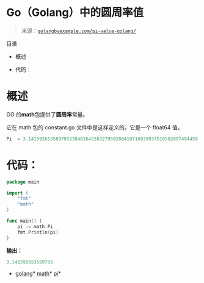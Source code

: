 <!--yml

分类：未分类

日期：2024-10-13 06:15:01

-->

# Go（Golang）中的圆周率值

> 来源：[`golangbyexample.com/pi-value-golang/`](https://golangbyexample.com/pi-value-golang/)

目录

+   概述

+   代码：

# **概述**

GO 的**math**包提供了**圆周率**常量。

它在 math 包的 constant.go 文件中是这样定义的。它是一个 float64 值。

```go
Pi  = 3.14159265358979323846264338327950288419716939937510582097494459
```

# **代码：**

```go
package main

import (
	"fmt"
	"math"
)

func main() {
	pi := math.Pi
	fmt.Println(pi)
} 
```

**输出：**

```go
3.141592653589793
```

+   [golang](https://golangbyexample.com/tag/golang/)*   [math](https://golangbyexample.com/tag/math/)*   [pi](https://golangbyexample.com/tag/pi/)*
